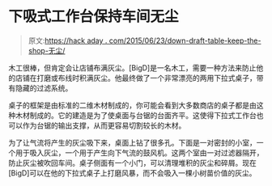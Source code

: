 # 下吸式工作台保持车间无尘

> 原文:[https://hack aday . com/2015/06/23/down-draft-table-keep-the-shop-无尘/](https://hackaday.com/2015/06/23/down-draft-table-keeps-the-shop-dust-free/)

木工很棒，但肯定会让店铺布满灰尘。[BigD]是一名木工，需要一种方法来防止他的店铺在打磨或布线时积满灰尘。他最终做了一个非常漂亮的两用下拉式桌子，带有隐藏的过滤系统。

桌子的框架是由标准的二维木材制成的，你可能会看到大多数商店的桌子都是由这种木材制成的。它的建造是为了使桌面与台锯的台面齐平。这使得下拉式工作台也可以作为台锯的输出支撑，从而更容易切割较长的木材。

为了让气流将产生的灰尘吸下来，桌面上钻了很多孔。下面是一对密封的小室，一个用于吸入灰尘，一个用于产生向下气流的鼓风机。这两个室由一对过滤器隔开，防止灰尘被吹回车间。桌子侧面有一个小门，可以清理堆积的灰尘和碎屑。现在[BigD]可以在他的下拉式桌子上打磨风暴，而不会吸入一棵小树苗价值的灰尘。